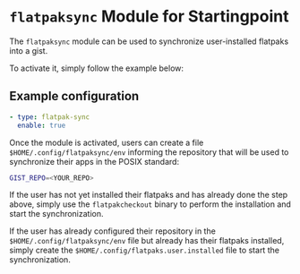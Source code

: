 # `flatpaksync` Module for Startingpoint

The `flatpaksync` module can be used to synchronize user-installed flatpaks into a gist.

To activate it, simply follow the example below:

## Example configuration

```yaml
- type: flatpak-sync
  enable: true
```

Once the module is activated, users can create a file `$HOME/.config/flatpaksync/env` informing the repository that will be used to synchronize their apps in the POSIX standard:

```bash
GIST_REPO=<YOUR_REPO>
```

If the user has not yet installed their flatpaks and has already done the step above, simply use the `flatpakcheckout` binary to perform the installation and start the synchronization.

If the user has already configured their repository in the `$HOME/.config/flatpaksync/env` file but already has their flatpaks installed, simply create the `$HOME/.config/flatpaks.user.installed` file to start the synchronization.